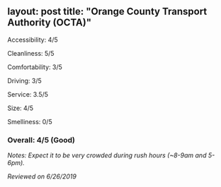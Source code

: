 layout: post
title: "Orange County Transport Authority (OCTA)"
---

Accessibility: 4/5

Cleanliness: 5/5

Comfortability: 3/5

Driving: 3/5

Service: 3.5/5

Size: 4/5

Smelliness: 0/5 

### Overall: 4/5 (Good)

*Notes: Expect it to be very crowded during rush hours (~8-9am and 5-6pm).*

*Reviewed on 6/26/2019*
